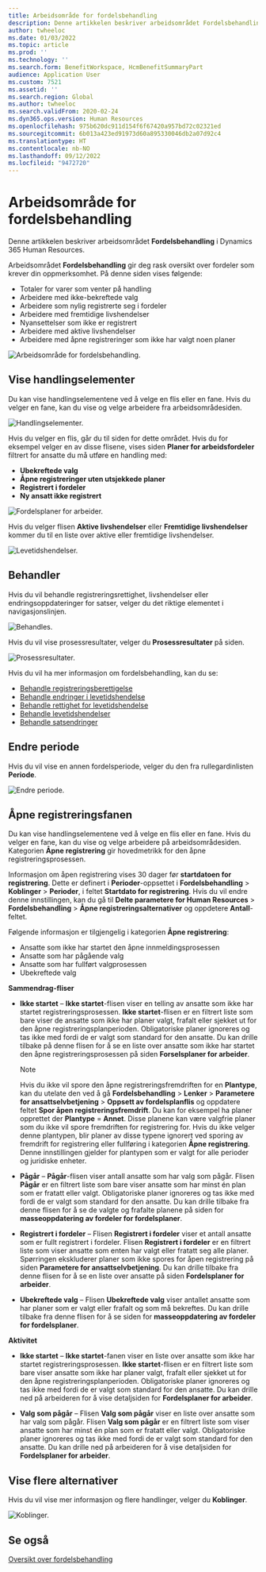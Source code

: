 ```yaml
---
title: Arbeidsområde for fordelsbehandling
description: Denne artikkelen beskriver arbeidsområdet Fordelsbehandling i Dynamics 365 Human Resources.
author: twheeloc
ms.date: 01/03/2022
ms.topic: article
ms.prod: ''
ms.technology: ''
ms.search.form: BenefitWorkspace, HcmBenefitSummaryPart
audience: Application User
ms.custom: 7521
ms.assetid: ''
ms.search.region: Global
ms.author: twheeloc
ms.search.validFrom: 2020-02-24
ms.dyn365.ops.version: Human Resources
ms.openlocfilehash: 975b620dc911d154f6f67420a957bd72c02321ed
ms.sourcegitcommit: 6b013a423ed91973d60a895330046db2a07d92c4
ms.translationtype: HT
ms.contentlocale: nb-NO
ms.lasthandoff: 09/12/2022
ms.locfileid: "9472720"
---
```

# <a name="benefits-management-workspace"></a>Arbeidsområde for fordelsbehandling

Denne artikkelen beskriver arbeidsområdet **Fordelsbehandling** i Dynamics 365 Human Resources.

Arbeidsområdet **Fordelsbehandling** gir deg rask oversikt over fordeler som krever din oppmerksomhet. På denne siden vises følgende:

- Totaler for varer som venter på handling
- Arbeidere med ikke-bekreftede valg
- Arbeidere som nylig registrerte seg i fordeler
- Arbeidere med fremtidige livshendelser
- Nyansettelser som ikke er registrert
- Arbeidere med aktive livshendelser
- Arbeidere med åpne registreringer som ikke har valgt noen planer

![Arbeidsområde for fordelsbehandling.](./media/hr-benefits-management-workspace.png)

## <a name="view-action-items"></a>Vise handlingselementer

Du kan vise handlingselementene ved å velge en flis eller en fane. Hvis du velger en fane, kan du vise og velge arbeidere fra arbeidsområdesiden.

![Handlingselementer.](./media/hr-benefits-management-workspace-action-items.png)

Hvis du velger en flis, går du til siden for dette området. Hvis du for eksempel velger en av disse flisene, vises siden **Planer for arbeidsfordeler** filtrert for ansatte du må utføre en handling med:

- **Ubekreftede valg**
- **Åpne registreringer uten utsjekkede planer**
- **Registrert i fordeler**
- **Ny ansatt ikke registrert**

![Fordelsplaner for arbeider.](./media/hr-benefits-management-workspace-plans.png)

Hvis du velger flisen **Aktive livshendelser** eller **Fremtidige livshendelser** kommer du til en liste over aktive eller fremtidige livshendelser.

![Levetidshendelser.](./media/hr-benefits-management-workspace-life-events.png)

## <a name="processing"></a>Behandler

Hvis du vil behandle registreringsrettighet, livshendelser eller endringsoppdateringer for satser, velger du det riktige elementet i navigasjonslinjen.

![Behandles.](./media/hr-benefits-management-workspace-processing.png)

Hvis du vil vise prosessresultater, velger du **Prosessresultater** på siden.

![Prosessresultater.](./media/hr-benefits-management-workspace-process-results.png)

Hvis du vil ha mer informasjon om fordelsbehandling, kan du se:

- [Behandle registreringsberettigelse](hr-benefits-process-enrollment-eligibility.md)
- [Behandle endringer i levetidshendelse](hr-benefits-process-life-event-changes.md)
- [Behandle rettighet for levetidshendelse](hr-benefits-process-life-event-eligibility.md)
- [Behandle levetidshendelser](hr-benefits-process-life-events.md)
- [Behandle satsendringer](hr-benefits-process-rate-changes.md)

## <a name="change-period"></a>Endre periode

Hvis du vil vise en annen fordelsperiode, velger du den fra rullegardinlisten **Periode**.

![Endre periode.](./media/hr-benefits-management-workspace-period.png)


## <a name="open-enrollment-tab"></a>Åpne registreringsfanen

Du kan vise handlingselementene ved å velge en flis eller en fane. Hvis du velger en fane, kan du vise og velge arbeidere på arbeidsområdesiden.
Kategorien **Åpne registrering** gir hovedmetrikk for den åpne registreringsprosessen. 

Informasjon om åpen registrering vises 30 dager før **startdatoen for registrering**. Dette er definert i **Perioder**-oppsettet i **Fordelsbehandling** > **Koblinger** > **Perioder**, i feltet **Startdato for registrering**.  Hvis du vil endre denne innstillingen, kan du gå til **Delte parametere for Human Resources** > **Fordelsbehandling** > **Åpne registreringsalternativer** og oppdetere **Antall**-feltet.  

Følgende informasjon er tilgjengelig i kategorien **Åpne registrering**:
 - Ansatte som ikke har startet den åpne innmeldingsprosessen
 - Ansatte som har pågående valg
 - Ansatte som har fullført valgprosessen
 - Ubekreftede valg

**Sammendrag-fliser**

- **Ikke startet** – **Ikke startet**-flisen viser en telling av ansatte som ikke har startet registreringsprosessen. **Ikke startet**-flisen er en filtrert liste som bare viser de ansatte som ikke har planer valgt, frafalt eller sjekket ut for den åpne registreringsplanperioden. Obligatoriske planer ignoreres og tas ikke med fordi de er valgt som standard for den ansatte.  Du kan drille tilbake på denne flisen for å se en liste over ansatte som ikke har startet den åpne registreringsprosessen på siden **Forselsplaner for arbeider**.

  > [!NOTE]
  > Hvis du ikke vil spore den åpne registreringsfremdriften for en **Plantype**, kan du utelate den ved å gå **Fordelsbehandling** > **Lenker** > **Parametere for ansattselvbetjening** > **Oppsett av fordelsplanflis** og oppdatere feltet **Spor åpen registreringsfremdrift**.  Du kan for eksempel ha planer opprettet der **Plantype** = **Annet**. Disse planene kan være valgfrie planer som du ikke vil spore fremdriften for registrering for. Hvis du ikke velger denne plantypen, blir planer av disse typene ignorert ved sporing av fremdrift for registrering eller fullføring i kategorien **Åpne registrering**. Denne innstillingen gjelder for plantypen som er valgt for alle perioder og juridiske enheter.

- **Pågår** – **Pågår**-flisen viser antall ansatte som har valg som pågår. Flisen **Pågår** er en filtrert liste som bare viser ansatte som har minst én plan som er fratatt eller valgt. Obligatoriske planer ignoreres og tas ikke med fordi de er valgt som standard for den ansatte. Du kan drille tilbake fra denne flisen for å se de valgte og frafalte planene på siden for **masseoppdatering av fordeler for fordelsplaner**.

- **Registrert i fordeler** – Flisen **Registrert i fordeler** viser et antall ansatte som er fullt registrert i fordeler. Flisen **Registrert i fordeler** er en filtrert liste som viser ansatte som enten har valgt eller fratatt seg alle planer. Spørringen ekskluderer planer som ikke spores for åpen registrering på siden **Parametere for ansattselvbetjening**. Du kan drille tilbake fra denne flisen for å se en liste over ansatte på siden **Fordelsplaner for arbeider**.

- **Ubekreftede valg** – Flisen **Ubekreftede valg** viser antallet ansatte som har planer som er valgt eller frafalt og som må bekreftes. Du kan drille tilbake fra denne flisen for å se siden for **masseoppdatering av fordeler for fordelsplaner**.

**Aktivitet**

- **Ikke startet** – **Ikke startet**-fanen viser en liste over ansatte som ikke har startet registreringsprosessen. **Ikke startet**-flisen er en filtrert liste som bare viser ansatte som ikke har planer valgt, frafalt eller sjekket ut for den åpne registreringsplanperioden. Obligatoriske planer ignoreres og tas ikke med fordi de er valgt som standard for den ansatte. Du kan drille ned på arbeideren for å vise detaljsiden for **Fordelsplaner for arbeider**.

- **Valg som pågår** – Flisen **Valg som pågår** viser en liste over ansatte som har valg som pågår. Flisen **Valg som pågår** er en filtrert liste som viser ansatte som har minst én plan som er fratatt eller valgt. Obligatoriske planer ignoreres og tas ikke med fordi de er valgt som standard for den ansatte. Du kan drille ned på arbeideren for å vise detaljsiden for **Fordelsplaner for arbeider**.

## <a name="view-more-options"></a>Vise flere alternativer

Hvis du vil vise mer informasjon og flere handlinger, velger du **Koblinger**.

![Koblinger.](./media/hr-benefits-management-workspace-links.png)

## <a name="see-also"></a>Se også

[Oversikt over fordelsbehandling](hr-benefits-management-overview.md)
